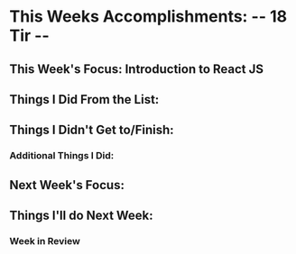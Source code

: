 # This Weeks Accomplishments: -- 18 Tir --

## This Week's Focus: Introduction to React JS

## Things I Did From the List:

## Things I Didn't Get to/Finish:

### Additional Things I Did:

## Next Week's Focus:

## Things I'll do Next Week:


### Week in Review
